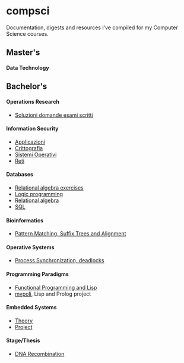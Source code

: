 # compsci

Documentation, digests and resources I’ve compiled for my Computer Science courses.

## Master's

#### Data Technology

## Bachelor's

#### Operations Research
- [Soluzioni domande esami scritti](https://github.com/avivace/compsci/blob/master/operative-research/risposte.pdf)

#### Information Security
- [Applicazioni](https://github.com/avivace/compsci/blob/master/sicurezza/1applicazioni.pdf)
- [Crittografia](https://github.com/avivace/compsci/blob/master/sicurezza/2crittografia.pdf)
- [Sistemi Operativi](https://github.com/avivace/compsci/blob/master/sicurezza/3sistemi_operativi.pdf)
- [Reti](https://github.com/avivace/compsci/blob/master/sicurezza/4reti.pdf)

#### Databases
- [Relational algebra exercises](https://github.com/avivace/compsci/blob/master/databases/relational_algebra.md)
- [Logic programming](https://github.com/avivace/compsci/raw/master/databases/teoria_progLogica.pdf)
- [Relational algebra](https://github.com/avivace/compsci/blob/master/databases/teoria_AlgebraRelazionale.pdf)
- [SQL](https://github.com/avivace/compsci/blob/master/databases/teoria_SQL.pdf)

#### Bioinformatics
- [Pattern Matching, Suffix Trees and Alignment](https://avivace.com/assets/bioinf_theory.pdf)

#### Operative Systems
- [Process Synchronization, deadlocks](https://avivace.com/assets/OS.pdf)

#### Programming Paradigms
- [Functional Programming and Lisp](https://avivace.com/assets/fp_lisp.pdf)
- [mvpoli](https://github.com/avivace/mvpoli), Lisp and Prolog project

#### Embedded Systems
- [Theory](https://github.com/avivace/compsci/raw/master/bachelors/embedded-systems/teoria.pdf)
- [Project](https://github.com/avivace/EmbeddedSystems-8051)

#### Stage/Thesis
- [DNA Recombination](https://github.com/avivace/dna-recombination)
